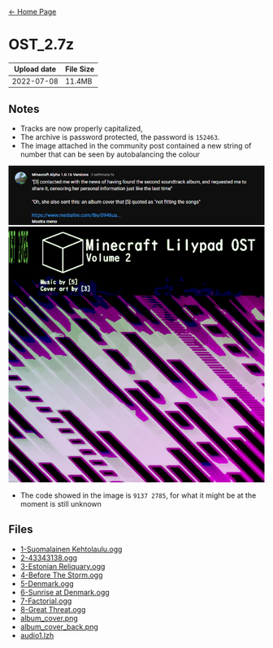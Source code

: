 [← Home Page](../README.md#7-other-content)

# OST_2.7z
| Upload date | File Size |
| ----------- | --------- |
| 2022-07-08  | 11.4MB    |

## Notes
* Tracks are now properly capitalized,
* The archive is password protected, the password is `152463`.
* The image attached in the community post contained a new string of number that can be seen by autobalancing the colour

<div align="center">
    <img src="./assets/images/community_post 02.png" width="800" />
    <img src="./assets/images/FixedColour.png" width="800">
</div>

* The code showed in the image is `9137 2785`, for what it might be at the moment is still unknown

## Files
* [1-Suomalainen Kehtolaulu.ogg](ost_2/suomalainen-kehtolaulu.md)
* [2-43343138.ogg](ost_2/43343138.md)
* [3-Estonian Reliquary.ogg](ost_2/estonian-reliquary.md)
* [4-Before The Storm.ogg](ost_2/before-the-storm.md)
* [5-Denmark.ogg](ost_2/denmark.md)
* [6-Sunrise at Denmark.ogg](ost_2/sunrise-at-denmark.md)
* [7-Factorial.ogg](ost_2/factorial.md)
* [8-Great Threat.ogg](ost_2/great-threat.md)
* [album_cover.png](ost_2/album_cover.md)
* [album_cover_back.png](ost_2/album_cover_back.md)
* [audio1.lzh](ost_2/audio1.md)